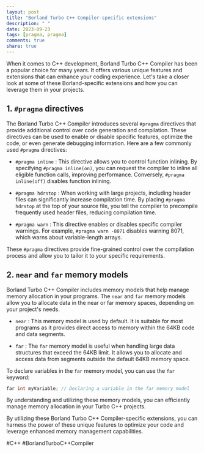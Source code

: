 ```yaml
---
layout: post
title: "Borland Turbo C++ Compiler-specific extensions"
description: " "
date: 2023-09-23
tags: [pragma, pragma]
comments: true
share: true
---
```


When it comes to C++ development, Borland Turbo C++ Compiler has been a popular choice for many years. It offers various unique features and extensions that can enhance your coding experience. Let's take a closer look at some of these Borland-specific extensions and how you can leverage them in your projects.

## 1. `#pragma` directives

The Borland Turbo C++ Compiler introduces several `#pragma` directives that provide additional control over code generation and compilation. These directives can be used to enable or disable specific features, optimize the code, or even generate debugging information. Here are a few commonly used `#pragma` directives:

- `#pragma inline` : This directive allows you to control function inlining. By specifying `#pragma inline(on)`, you can request the compiler to inline all eligible function calls, improving performance. Conversely, `#pragma inline(off)` disables function inlining.

- `#pragma hdrstop` : When working with large projects, including header files can significantly increase compilation time. By placing `#pragma hdrstop` at the top of your source file, you tell the compiler to precompile frequently used header files, reducing compilation time.

- `#pragma warn` : This directive enables or disables specific compiler warnings. For example, `#pragma warn -8071` disables warning 8071, which warns about variable-length arrays.

These `#pragma` directives provide fine-grained control over the compilation process and allow you to tailor it to your specific requirements.

## 2. `near` and `far` memory models

Borland Turbo C++ Compiler includes memory models that help manage memory allocation in your programs. The `near` and `far` memory models allow you to allocate data in the near or far memory spaces, depending on your project's needs.

- `near` : This memory model is used by default. It is suitable for most programs as it provides direct access to memory within the 64KB code and data segments.

- `far` : The `far` memory model is useful when handling large data structures that exceed the 64KB limit. It allows you to allocate and access data from segments outside the default 64KB memory space.

To declare variables in the `far` memory model, you can use the `far` keyword:

```cpp
far int myVariable; // Declaring a variable in the far memory model
```

By understanding and utilizing these memory models, you can efficiently manage memory allocation in your Turbo C++ projects.

By utilizing these Borland Turbo C++ Compiler-specific extensions, you can harness the power of these unique features to optimize your code and leverage enhanced memory management capabilities.

#C++ #BorlandTurboC++Compiler